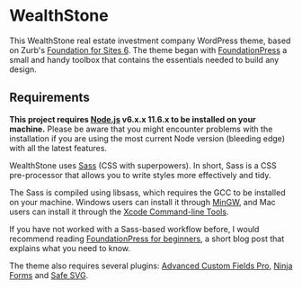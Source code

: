 # WealthStone

This WealthStone real estate investment company WordPress theme, based on Zurb's [Foundation for Sites 6](https://foundation.zurb.com/sites.html). The theme began with [FoundationPress](https://foundationpress.olefredrik.com/) a small and handy toolbox that contains the essentials needed to build any design.

## Requirements

**This project requires [Node.js](http://nodejs.org) v6.x.x 11.6.x to be installed on your machine.** Please be aware that you might encounter problems with the installation if you are using the most current Node version (bleeding edge) with all the latest features.

WealthStone uses [Sass](http://Sass-lang.com/) (CSS with superpowers). In short, Sass is a CSS pre-processor that allows you to write styles more effectively and tidy.

The Sass is compiled using libsass, which requires the GCC to be installed on your machine. Windows users can install it through [MinGW](http://www.mingw.org/), and Mac users can install it through the [Xcode Command-line Tools](http://osxdaily.com/2014/02/12/install-command-line-tools-mac-os-x/).

If you have not worked with a Sass-based workflow before, I would recommend reading [FoundationPress for beginners](https://foundationpress.olefredrik.com/posts/tutorials/foundationpress-for-beginners), a short blog post that explains what you need to know.

The theme also requires several plugins: [Advanced Custom Fields Pro](https://www.advancedcustomfields.com/), [Ninja Forms](http://ninjaforms.com/) and [Safe SVG](https://wpsvg.com/).
